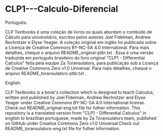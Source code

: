 # CLP1---Calculo-Diferencial


Português:

  CLP Textbooks é uma coleção de livros os quais abordam o conteúdo de Cálculo para universitário, escritos pelos autores Joel Fidelman, Andrew Rechnitzer e Elyse Yeager. A coleção original em inglês foi publicada sobre a Licença de Creative Commons BY-NC-SA 4.0 International. Para mais detalhes, cheque o arquivo README_original-ptbr.txt .
  Essa é uma versão traduzida em  português brasileiro do livro original "CLP1 - Differential Calculus" feita pela equipe Za Toransulators, para publicação sob a Licença de Creative Commons Zero v1.0 Universal. Para mais detalhes, cheque o arquivo README_toransulators-ptbr.txt .

English:

  CLP Textbooks is a book's collection which is designed to teach Calculus, written and published by Joel Fidelman, Andrew Rechnitzer and Elyse Yeager under Creative Commons BY-NC-SA 4.0 International license. Check out README_original-eng.txt file for futher information.
  This repository is a translated version from "CLP1 - Differential Calculus" in english to brazillian portuguese, made by Za Toransulators team, published on GitHub under Creative Commons Zero v1.0 Universal.Check out README_toransulators-eng.txt file for futher information.
  
  
    
